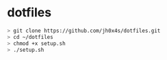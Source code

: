 # dotfiles

```bash
> git clone https://github.com/jh0x4s/dotfiles.git
> cd ~/dotfiles
> chmod +x setup.sh
> ./setup.sh
```
